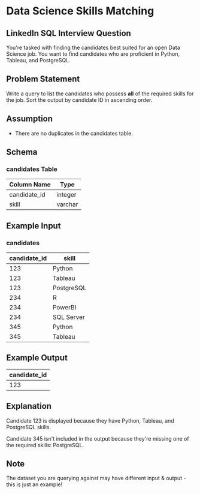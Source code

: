 # Data Science Skills Matching

## LinkedIn SQL Interview Question

You're tasked with finding the candidates best suited for an open Data Science job. You want to find candidates who are proficient in Python, Tableau, and PostgreSQL.

## Problem Statement

Write a query to list the candidates who possess **all** of the required skills for the job. Sort the output by candidate ID in ascending order.

## Assumption

- There are no duplicates in the candidates table.

## Schema

### candidates Table

| Column Name   | Type    |
|---------------|---------|
| candidate_id  | integer |
| skill         | varchar |

## Example Input

### candidates

| candidate_id | skill       |
|--------------|-------------|
| 123          | Python      |
| 123          | Tableau     |
| 123          | PostgreSQL  |
| 234          | R           |
| 234          | PowerBI     |
| 234          | SQL Server  |
| 345          | Python      |
| 345          | Tableau     |

## Example Output

| candidate_id |
|--------------|
| 123          |

## Explanation

Candidate 123 is displayed because they have Python, Tableau, and PostgreSQL skills.

Candidate 345 isn't included in the output because they're missing one of the required skills: PostgreSQL.

## Note

The dataset you are querying against may have different input & output - this is just an example!